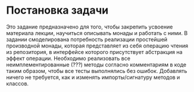# Постановка задачи

Это задание предназначено для того, чтобы закрепить усвоение материала лекции, научиться описывать монады и работать с
ними. В задании смоделирована потребность реализации простейшей производной монады, которая представляет из себя
операцию чтения из репозитория, в интерфейсе которого присутствует абстракция на эффект операции.
Необходимо реализовать все неимплементированные (???) методы согласно комментариям в коде таким образом,
чтобы все тесты выполнялись без ошибок. Добавлять ничего не требуется, как и изменять импорты/сигнатуру методов и
классов.
